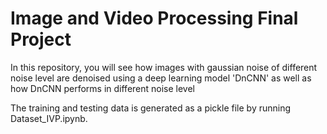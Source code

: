 # Image and Video Processing Final Project
 In this repository, you will see how images with gaussian noise of different noise level are denoised using a deep learning model 'DnCNN' as well as how DnCNN performs in different noise level

 The training and testing data is generated as a pickle file by running Dataset_IVP.ipynb.

